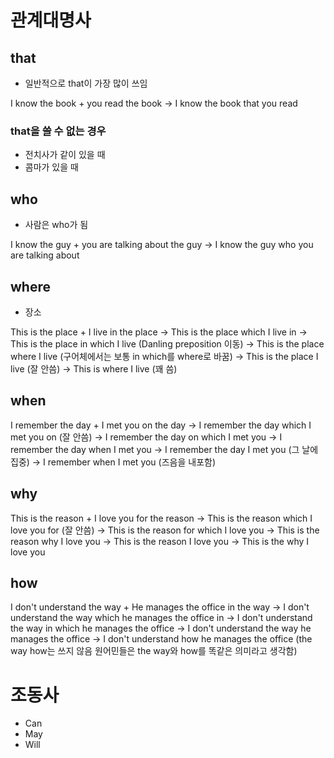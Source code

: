 # 관계대명사

## that
- 일반적으로 that이 가장 많이 쓰임

I know the book + you read the book
-> I know the book that you read

### that을 쓸 수 없는 경우
- 전치사가 같이 있을 때
- 콤마가 있을 때

## who
- 사람은 who가 됨

I know the guy + you are talking about the guy
-> I know the guy who you are talking about

## where
- 장소 

This is the place + I live in the place
-> This is the place which I live in
-> This is the place in which I live
(Danling preposition 이동)
-> This is the place where I live
(구어체에서는 보통 in which를 where로 바꿈)
-> This is the place I live
(잘 안씀)
-> This is where I live
(꽤 씀)

## when

I remember the day + I met you on the day
-> I remember the day which I met you on
(잘 안씀)
-> I remember the day on which I met you
-> I remember the day when I met you
-> I remember the day I met you
(그 날에 집중)
-> I remember when I met you
(즈음을 내포함)

## why

This is the reason + I love you for the reason
-> This is the reason which I love you for
(잘 안씀)
-> This is the reason for which I love you
-> This is the reason why I love you
-> This is the reason I love you
-> This is the why I love you

## how
I don't understand the way + He manages the office in the way
-> I don't understand the way which he manages the office in
-> I don't understand the way in which he manages the office
-> I don't understand the way he manages the office
-> I don't understand how he manages the office
(the way how는 쓰지 않음 원어민들은 the way와 how를 똑같은 의미라고 생각함)

# 조동사
- Can
- May
- Will

